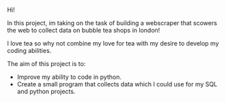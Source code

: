 Hi! 

In this project, im taking on the task of building a webscraper that scowers the web to collect data on bubble tea shops in london! 

I love tea so why not combine my love for tea with my desire to develop my coding abilities. 

The aim of this project is to: 
- Improve my ability to code in python. 
- Create a small program that collects data which I could use for my SQL and python projects. 